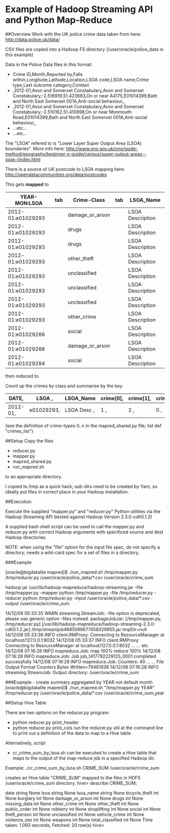 
Example of Hadoop Streaming API and Python Map-Reduce
=====================================================

##Overview
Work with the UK police crime data taken from here:
http://data.police.uk/data/

CSV files are copied into a Hadoop FS directory (/user/oracle/police_data in this example)

Data in the Police Data files in this format:

+ Crime ID,Month,Reported by,Falls within,Longitude,Latitude,Location,LSOA code,LSOA name,Crime type,Last outcome category,Context
+ ,2012-01,Avon and Somerset Constabulary,Avon and Somerset Constabulary,-2.516919,51.423683,On or near A4175,E01014399,Bath and North East Somerset 001A,Anti-social behaviour,,
+ ,2012-01,Avon and Somerset Constabulary,Avon and Somerset Constabulary,-2.510162,51.410998,On or near Monmouth Road,E01014399,Bath and North East Somerset 001A,Anti-social behaviour,,
+ ...etc...
+ ...etc...

The "LSOA" refered to is "Lower Layer Super Output Area (LSOA) boundaries".  More info here:
http://www.ons.gov.uk/ons/guide-method/geography/beginner-s-guide/census/super-output-areas--soas-/index.html

There is a source of UK postcode to LSOA mapping here:
http://opendatacommunities.org/data/postcodes



This gets **mapped** to 

| YEAR-MON:LSOA     | tab   | Crime-Class    | tab   | LSOA_Name
| ----------------- | ----- | ---------------| ----- | ----------
| 2012-01:e01029293 |       | damage_or_arson|       | LSOA Description
| 2012-01:e01029293 |       | drugs          |       | LSOA Description
| 2012-01:e01029293 |       | drugs          |       | LSOA Description
| 2012-01:e01029293 |       | other_theft    |       | LSOA Description
| 2012-01:e01029293 |       | unclassified   |       | LSOA Description
| 2012-01:e01029293 |       | unclassified   |       | LSOA Description
| 2012-01:e01029293 |       | unclassified   |       | LSOA Description
| 2012-01:e01029293 |       | other_crime    |       | LSOA Description
| 2012-01:e01029266 |       | social         |       | LSOA Description
| 2012-01:e01029266 |       | damage_or_arson|       |LSOA Description
| 2012-01:e01029284 |       | social         |       |LSOA Description

then reduced to

Count up the crimes by class and summarise by the key:

|DATE,   | LSOA     ,| LSOA_Name   | crime[0],| crime[1],| crime[2], |crime[3],|...|crime[n]|
|--------|-----------|-------------|----------|----------|-----------|---------|---|--------|
|2012-01,| e01029293,| LSOA Desc  ,|1        ,| 2       ,| 0       , |0   ,    |...| 4      |

(see the definition of crime-types 0..n in the mapred_shared.py file; list def "crimes_list")

##Setup
Copy the files
+ reducer.py
+ mapper.py
+ mapred_shared.py
+ run_mapred.sh

to an appropriate directory.

I copied to /tmp as a quick hack; sub-dirs need to be created by Yarn, so ideally put files in correct place in your Hadoop installation.

##Execution

Execute the supplied "mapper.py" and "reducer.py" Python utilities via the Hadoop Streaming API (tested against Hadoop Version 2.3.0-cdh5.1.2)

A supplied bash shell script can be used to call the mapper.py and reducer.py with correct Hadoop arguments with specificed source and dest Hadoop directories.

NOTE: when using the "file" option for the input file spec, do not specify a directory; needs a wild-card spec for a set of files _in_ a directory.

###Example

[oracle@bigdatalite mapred]$ ./run_mapred.sh /tmp/mapper.py /tmp/reducer.py /user/oracle/police_data/*.csv /user/oracle/crime_sum

hadoop jar /usr/lib/hadoop-mapreduce/hadoop-streaming.jar
 -file /tmp/mapper.py    -mapper python /tmp/mapper.py
 -file /tmp/reducer.py   -reducer python /tmp/reducer.py
 -input /user/oracle/police_data/*.csv -output /user/oracle/crime_sum

14/12/08 05:33:35 WARN streaming.StreamJob: -file option is deprecated, please use generic option -files instead.
packageJobJar: [/tmp/mapper.py, /tmp/reducer.py] [/usr/lib/hadoop-mapreduce/hadoop-streaming-2.3.0-cdh5.1.2.jar] /tmp/streamjob4885598677458329955.jar tmpDir=null
14/12/08 05:33:36 INFO client.RMProxy: Connecting to ResourceManager at localhost/127.0.0.1:8032
14/12/08 05:33:37 INFO client.RMProxy: Connecting to ResourceManager at localhost/127.0.0.1:8032
...
... etc
14/12/08 07:16:26 INFO mapreduce.Job:  map 100% reduce 100%
14/12/08 07:16:28 INFO mapreduce.Job: Job job_1417792229125_0001 completed successfully
14/12/08 07:16:28 INFO mapreduce.Job: Counters: 49
...
...
        File Output Format Counters
                Bytes Written=79461938
14/12/08 07:16:28 INFO streaming.StreamJob: Output directory: /user/oracle/crime_sum

###Example - create summary aggregated by YEAR not default month
[oracle@bigdatalite mapred]$ ./run_mapred.sh "/tmp/mapper.py YEAR" /tmp/reducer.py /user/oracle/police_data/*.csv /user/oracle/crime_sum_year



##Setup Hive Table

There are two options on the reducer.py program:
+ python reducer.py print_header
+ python reducer.py print_cols
run the reducer.py util at the command line to print out a definition of the data to map to a Hive table.

Alternatively, script
+ cr_crime_sum_by_lsoa.sh
can be executed to create a Hive table that maps to the output of the map-reduce job in a specified Hadoop dir.

Example:
./cr_crime_sum_by_lsoa.sh CRIME_SUM /user/oracle/crime_sum

creates an Hive table "CRIME_SUM" mapped to the files in HDFS /user/oracle/crime_sum directory.
hive> describe CRIME_SUM;

date                    string                  None
lsoa                    string                  None
lsoa_name               string                  None
bicycle_theft           int                     None
burglary                int                     None
damage_or_arson         int                     None
drugs                   int                     None
missing_data            int                     None
other_crime             int                     None
other_theft             int                     None
public_order            int                     None
robbery                 int                     None
shoplifting             int                     None
social                  int                     None
theft_person            int                     None
unclassified            int                     None
vehicle_crime           int                     None
violence_sex            int                     None
weapons                 int                     None
total_classified        int                     None
Time taken: 1.093 seconds, Fetched: 20 row(s)
hive>









